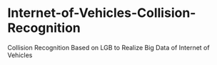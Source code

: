 # Internet-of-Vehicles-Collision-Recognition
Collision Recognition Based on LGB to Realize Big Data of Internet of Vehicles

